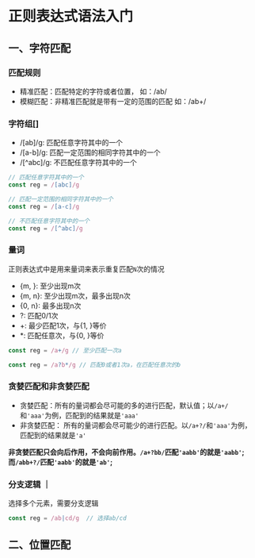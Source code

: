 # 正则表达式语法入门

## 一、字符匹配

### 匹配规则

+ 精准匹配：匹配特定的字符或者位置， 如：/ab/
+ 模糊匹配：非精准匹配就是带有一定的范围的匹配 如：/ab+/

### 字符组[]

+ /[ab]/g: 匹配任意字符其中的一个
+ /[a-b]/g: 匹配一定范围的相同字符其中的一个
+ /[^abc]/g: 不匹配任意字符其中的一个

```js
// 匹配任意字符其中的一个
const reg = /[abc]/g

// 匹配一定范围的相同字符其中的一个
const reg = /[a-c]/g

// 不匹配任意字符其中的一个
const reg = /[^abc]/g
```
### 量词

正则表达式中是用来量词来表示重复匹配`N`次的情况

+ {m, }: 至少出现m次
+ {m, n}: 至少出现m次，最多出现n次
+ {0, n}: 最多出现n次
+ ?: 匹配0/1次
+ +: 最少匹配1次，与{1, }等价
+ *: 匹配任意次，与{0, }等价

```js
const reg = /a+/g // 至少匹配一次a

const reg = /a?b*/g // 匹配0或者1次a，在匹配任意次的b
```

### 贪婪匹配和非贪婪匹配

+ 贪婪匹配：所有的量词都会尽可能的多的进行匹配，默认值；以`/a+/`和`'aaa'`为例，匹配到的结果就是`'aaa'`
+ 非贪婪匹配： 所有的量词都会尽可能少的进行匹配。以`/a+?/`和`'aaa'`为例，匹配到的结果就是`'a'`

**非贪婪匹配只会向后作用，不会向前作用。`/a+?bb/`匹配`'aabb'`的就是`'aabb'`;而`/abb+?/`匹配`'aabb'`的就是`'ab'`;**

### 分支逻辑 ｜

选择多个元素，需要分支逻辑

```js
const reg = /ab|cd/g  // 选择ab/cd
```

## 二、位置匹配




